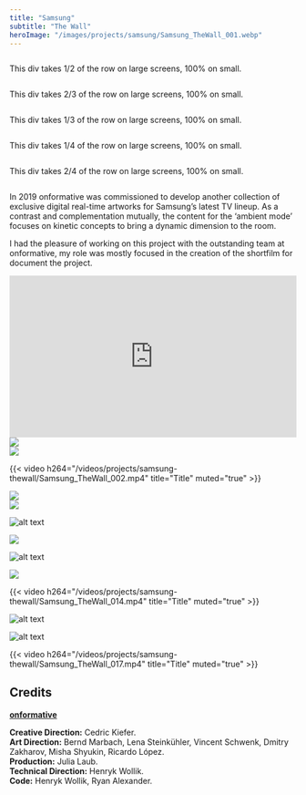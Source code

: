 ```yaml
---
title: "Samsung"
subtitle: "The Wall"
heroImage: "/images/projects/samsung/Samsung_TheWall_001.webp"
---
```



<div class="grid-layout">
  <div class="column column-1-2">
    <p>This div takes 1/2 of the row on large screens, 100% on small.</p>
  </div>

  <div class="column column-1-2 empty"></div>
</div>

<div class="grid-layout">
  <div class="column column-2-3">
    <p>This div takes 2/3 of the row on large screens, 100% on small.</p>
  </div>

  <div class="column column-1-3">
    <p>This div takes 1/3 of the row on large screens, 100% on small.</p>
  </div>

  <div class="column column-1-3 empty"></div>
</div>

<div class="grid-layout">
  <div class="column column-1-4">
    <p>This div takes 1/4 of the row on large screens, 100% on small.</p>
  </div>

  <div class="column column-2-4">
    <p>This div takes 2/4 of the row on large screens, 100% on small.</p>
  </div>

  <div class="column column-1-4 empty"></div>
</div>









<div id="contentContainer">
    <div id="content">
        <p>In 2019 onformative was commissioned to develop another collection of exclusive digital real-time artworks for Samsung’s latest TV lineup.
        As a contrast and complementation mutually, the content for the ‘ambient mode’ focuses on kinetic concepts to bring a dynamic dimension to the room.</p>
        <p>I had the pleasure of working on this project with the outstanding team at onformative, my role was mostly focused in the creation of the shortfilm for document the project.</p>
    </div>
</div>



<div style="padding:56.25% 0 0 0;position:relative;"><iframe src="https://player.vimeo.com/video/524928384?h=38dd1e8fe2&#038;autoplay=1&#038;muted=1" style="position:absolute;top:0;left:0;width:100%;height:100%;" frameborder="0" allow="autoplay; fullscreen; picture-in-picture" allowfullscreen></iframe></div><script src="https://player.vimeo.com/api/player.js"></script>




<div class="grid-layout">
    <div class="column column-1-2">
        <img src="/images/projects/samsung-thewall/Samsung_TheWall_003.webp">
    </div>
    <div class="column column-1-2">
    <img src="/images/projects/samsung-thewall/Samsung_TheWall_004.webp">
    </div>
</div>

{{< video h264="/videos/projects/samsung-thewall/Samsung_TheWall_002.mp4" title="Title" muted="true" >}}

<div class="grid-layout">
    <div class="column column-1-2">
        <img src="/images/projects/samsung-thewall/Samsung_TheWall_007.webp">
    </div>
    <div class="column column-1-2">
    <img src="/images/projects/samsung-thewall/Samsung_TheWall_006.webp">
    </div>
</div>

![alt text](/images/projects/samsung-thewall/Samsung_TheWall_008.webp)

<div class="grid-layout">
    <div class="column column-1-3 empty"></div>
    <div class="column column-2-3">
    <img src="/images/projects/samsung-thewall/Samsung_TheWall_009.webp">
    </div>
</div>


![alt text](/images/projects/samsung-thewall/Samsung_TheWall_011.webp)

<div class="grid-layout">
    <div class="column column-1-6 empty"></div>
    <div class="column column-5-6">
    <img src="/images/projects/samsung-thewall/Samsung_TheWall_012.webp">
    </div>
</div>

{{< video h264="/videos/projects/samsung-thewall/Samsung_TheWall_014.mp4" title="Title" muted="true" >}}

![alt text](/images/projects/samsung-thewall/Samsung_TheWall_015.webp)

![alt text](/images/projects/samsung-thewall/Samsung_TheWall_016.webp)

{{< video h264="/videos/projects/samsung-thewall/Samsung_TheWall_017.mp4" title="Title" muted="true" >}}


## Credits

[**onformative**](https://onformative.com/)

**Creative Direction:** Cedric Kiefer.\
**Art Direction:** Bernd Marbach, Lena Steinkühler, Vincent Schwenk, Dmitry Zakharov, Misha Shyukin, Ricardo López.\
**Production:** Julia Laub.\
**Technical Direction:** Henryk Wollik.\
**Code:** Henryk Wollik, Ryan Alexander.